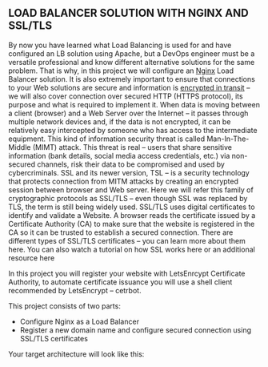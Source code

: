 ## LOAD BALANCER SOLUTION WITH NGINX AND SSL/TLS

By now you have learned what Load Balancing is used for and have configured an LB solution using Apache, but a DevOps engineer must be a versatile professional and know different alternative solutions for the same problem. That is why, in this project we will configure an [Nginx](https://www.nginx.com/) Load Balancer solution.
It is also extremely important to ensure that connections to your Web solutions are secure and information is [encrypted in transit](https://security.berkeley.edu/data-encryption-transit-guideline) – we will also cover connection over secured HTTP (HTTPS protocol), its purpose and what is required to implement it.
When data is moving between a client (browser) and a Web Server over the Internet – it passes through multiple network devices and, if the data is not encrypted, it can be relatively easy intercepted by someone who has access to the intermediate equipment. This kind of information security threat is called Man-In-The-Middle (MIMT) attack.
This threat is real – users that share sensitive information (bank details, social media access credentials, etc.) via non-secured channels, risk their data to be compromised and used by cybercriminals.
SSL and its newer version, TSL – is a security technology that protects connection from MITM attacks by creating an encrypted session between browser and Web server. Here we will refer this family of cryptographic protocols as SSL/TLS – even though SSL was replaced by TLS, the term is still being widely used.
SSL/TLS uses digital certificates to identify and validate a Website. A browser reads the certificate issued by a Certificate Authority (CA) to make sure that the website is registered in the CA so it can be trusted to establish a secured connection.
There are different types of SSL/TLS certificates – you can learn more about them here. You can also watch a tutorial on how SSL works here or an additional resource here

In this project you will register your website with LetsEnrcypt Certificate Authority, to automate certificate issuance you will use a shell client recommended by LetsEncrypt – cetrbot.


This project consists of two parts:
- Configure Nginx as a Load Balancer
- Register a new domain name and configure secured connection using SSL/TLS certificates

Your target architecture will look like this:
